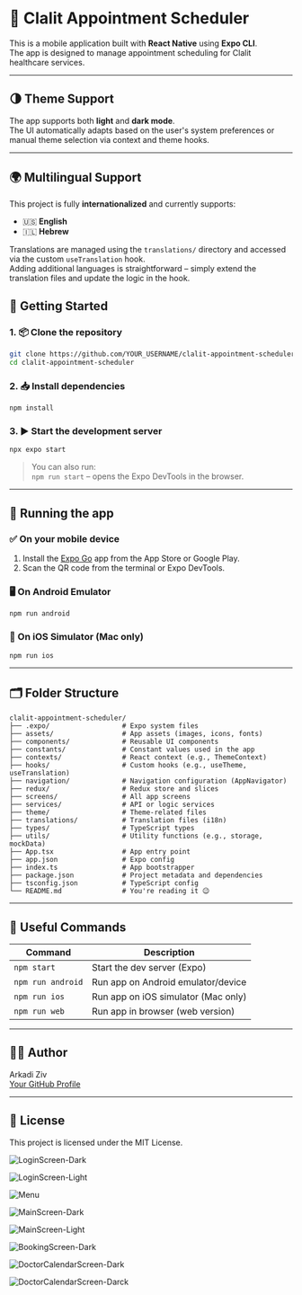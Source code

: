 # 📱 Clalit Appointment Scheduler

This is a mobile application built with **React Native** using **Expo CLI**.  
The app is designed to manage appointment scheduling for Clalit healthcare services.

---

## 🌗 Theme Support

The app supports both **light** and **dark mode**.  
The UI automatically adapts based on the user's system preferences or manual theme selection via context and theme hooks.

---

## 🌍 Multilingual Support

This project is fully **internationalized** and currently supports:

- 🇺🇸 **English**
- 🇮🇱 **Hebrew**

Translations are managed using the `translations/` directory and accessed via the custom `useTranslation` hook.  
Adding additional languages is straightforward – simply extend the translation files and update the logic in the hook.

## 🚀 Getting Started

### 1. 📦 Clone the repository

```bash
git clone https://github.com/YOUR_USERNAME/clalit-appointment-scheduler.git
cd clalit-appointment-scheduler
```

### 2. 📥 Install dependencies

```bash
npm install
```

### 3. ▶ Start the development server

```bash
npx expo start
```

> You can also run:  
> `npm run start` – opens the Expo DevTools in the browser.

---

## 📱 Running the app

### ✅ On your mobile device

1. Install the [Expo Go](https://expo.dev/client) app from the App Store or Google Play.
2. Scan the QR code from the terminal or Expo DevTools.

### 🖥️ On Android Emulator

```bash
npm run android
```

### 🍏 On iOS Simulator (Mac only)

```bash
npm run ios
```

---

## 🗂 Folder Structure

```
clalit-appointment-scheduler/
├── .expo/                  # Expo system files
├── assets/                 # App assets (images, icons, fonts)
├── components/             # Reusable UI components
├── constants/              # Constant values used in the app
├── contexts/               # React context (e.g., ThemeContext)
├── hooks/                  # Custom hooks (e.g., useTheme, useTranslation)
├── navigation/             # Navigation configuration (AppNavigator)
├── redux/                  # Redux store and slices
├── screens/                # All app screens
├── services/               # API or logic services
├── theme/                  # Theme-related files
├── translations/           # Translation files (i18n)
├── types/                  # TypeScript types
├── utils/                  # Utility functions (e.g., storage, mockData)
├── App.tsx                 # App entry point
├── app.json                # Expo config
├── index.ts                # App bootstrapper
├── package.json            # Project metadata and dependencies
├── tsconfig.json           # TypeScript config
└── README.md               # You're reading it 😉
```

---

## 🔧 Useful Commands

| Command           | Description                         |
| ----------------- | ----------------------------------- |
| `npm start`       | Start the dev server (Expo)         |
| `npm run android` | Run app on Android emulator/device  |
| `npm run ios`     | Run app on iOS simulator (Mac only) |
| `npm run web`     | Run app in browser (web version)    |

---

## 🧑‍💻 Author

Arkadi Ziv  
[Your GitHub Profile](https://github.com/arkadiyz/)

---

## 📄 License

This project is licensed under the MIT License.

![LoginScreen-Dark](./assets/image-1.png)

![LoginScreen-Light](./assets/image-2.png)

![Menu](./assets/image-3.png)

![MainScreen-Dark](./assets/image-4.png)

![MainScreen-Light](./assets/image-5.png)

![BookingScreen-Dark](./assets/image-6.png)

![DoctorCalendarScreen-Dark](./assets/image-7.png)

![DoctorCalendarScreen-Darck](./assets/image-8.png)
